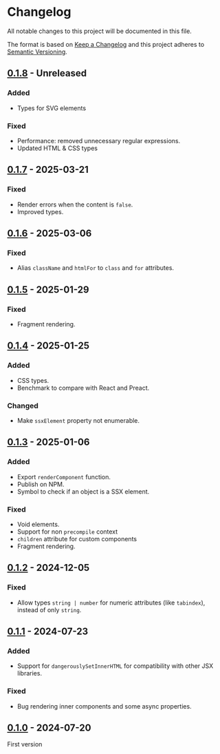 # Changelog
All notable changes to this project will be documented in this file.

The format is based on [Keep a Changelog](https://keepachangelog.com/)
and this project adheres to [Semantic Versioning](https://semver.org/).

## [0.1.8] - Unreleased
### Added
- Types for SVG elements

### Fixed
- Performance: removed unnecessary regular expressions.
- Updated HTML & CSS types

## [0.1.7] - 2025-03-21
### Fixed
- Render errors when the content is `false`.
- Improved types.

## [0.1.6] - 2025-03-06
### Fixed
- Alias `className` and `htmlFor` to `class` and `for` attributes.

## [0.1.5] - 2025-01-29
### Fixed
- Fragment rendering.

## [0.1.4] - 2025-01-25
### Added
- CSS types.
- Benchmark to compare with React and Preact.

### Changed
- Make `ssxElement` property not enumerable.

## [0.1.3] - 2025-01-06
### Added
- Export `renderComponent` function.
- Publish on NPM.
- Symbol to check if an object is a SSX element.

### Fixed
- Void elements.
- Support for non `precompile` context
- `children` attribute for custom components
- Fragment rendering.

## [0.1.2] - 2024-12-05
### Fixed
- Allow types `string | number` for numeric attributes (like `tabindex`), instead of only `string`.

## [0.1.1] - 2024-07-23
### Added
- Support for `dangerouslySetInnerHTML` for compatibility with other JSX libraries.

### Fixed
- Bug rendering inner components and some async properties.

## [0.1.0] - 2024-07-20
First version

[0.1.8]: https://github.com/oscarotero/ssx/compare/v0.1.7...HEAD
[0.1.7]: https://github.com/oscarotero/ssx/compare/v0.1.6...v0.1.7
[0.1.6]: https://github.com/oscarotero/ssx/compare/v0.1.5...v0.1.6
[0.1.5]: https://github.com/oscarotero/ssx/compare/v0.1.4...v0.1.5
[0.1.4]: https://github.com/oscarotero/ssx/compare/v0.1.3...v0.1.4
[0.1.3]: https://github.com/oscarotero/ssx/compare/v0.1.2...v0.1.3
[0.1.2]: https://github.com/oscarotero/ssx/compare/v0.1.1...v0.1.2
[0.1.1]: https://github.com/oscarotero/ssx/compare/v0.1.0...v0.1.1
[0.1.0]: https://github.com/oscarotero/ssx/releases/tag/v0.1.0
